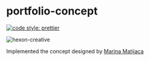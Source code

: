 # portfolio-concept

[![code style: prettier](https://img.shields.io/badge/code_style-prettier-ff69b4.svg?style=flat-square)](https://github.com/prettier/prettier)

![hexon-creative](https://cdn.dribbble.com/users/780072/screenshots/2818755/hexon_small.png)

Implemented the concept designed by [Marina Matijaca](https://dribbble.com/shots/2818755-Portfolio-Concept)
